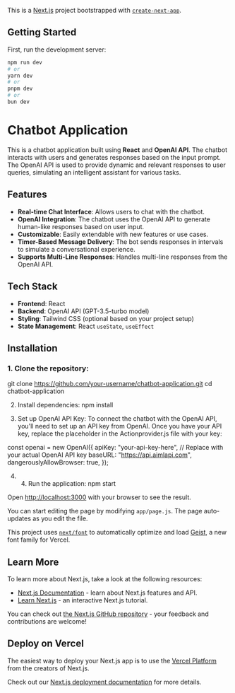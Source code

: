 This is a [Next.js](https://nextjs.org) project bootstrapped with [`create-next-app`](https://nextjs.org/docs/app/api-reference/cli/create-next-app).

## Getting Started

First, run the development server:

```bash
npm run dev
# or
yarn dev
# or
pnpm dev
# or
bun dev

```



# Chatbot Application

This is a chatbot application built using **React** and **OpenAI API**. The chatbot interacts with users and generates responses based on the input prompt. The OpenAI API is used to provide dynamic and relevant responses to user queries, simulating an intelligent assistant for various tasks.

## Features

- **Real-time Chat Interface**: Allows users to chat with the chatbot.
- **OpenAI Integration**: The chatbot uses the OpenAI API to generate human-like responses based on user input.
- **Customizable**: Easily extendable with new features or use cases.
- **Timer-Based Message Delivery**: The bot sends responses in intervals to simulate a conversational experience.
- **Supports Multi-Line Responses**: Handles multi-line responses from the OpenAI API.

## Tech Stack

- **Frontend**: React
- **Backend**: OpenAI API (GPT-3.5-turbo model)
- **Styling**: Tailwind CSS (optional based on your project setup)
- **State Management**: React `useState`, `useEffect`

## Installation

### 1. Clone the repository:

git clone https://github.com/your-username/chatbot-application.git
cd chatbot-application

2. Install dependencies:
  npm install

3.  Set up OpenAI API Key:
To connect the chatbot with the OpenAI API, you'll need to set up an API key from OpenAI. Once you have your API key, replace the placeholder in the Actionprovider.js file with your key:

const openai = new OpenAI({
    apiKey: "your-api-key-here",  // Replace with your actual OpenAI API key
    baseURL: "https://api.aimlapi.com",
    dangerouslyAllowBrowser: true,
});


4. 4. Run the application:
  npm start

Open [http://localhost:3000](http://localhost:3000) with your browser to see the result.

You can start editing the page by modifying `app/page.js`. The page auto-updates as you edit the file.

This project uses [`next/font`](https://nextjs.org/docs/app/building-your-application/optimizing/fonts) to automatically optimize and load [Geist](https://vercel.com/font), a new font family for Vercel.

## Learn More

To learn more about Next.js, take a look at the following resources:

- [Next.js Documentation](https://nextjs.org/docs) - learn about Next.js features and API.
- [Learn Next.js](https://nextjs.org/learn) - an interactive Next.js tutorial.

You can check out [the Next.js GitHub repository](https://github.com/vercel/next.js) - your feedback and contributions are welcome!

## Deploy on Vercel

The easiest way to deploy your Next.js app is to use the [Vercel Platform](https://vercel.com/new?utm_medium=default-template&filter=next.js&utm_source=create-next-app&utm_campaign=create-next-app-readme) from the creators of Next.js.

Check out our [Next.js deployment documentation](https://nextjs.org/docs/app/building-your-application/deploying) for more details.
